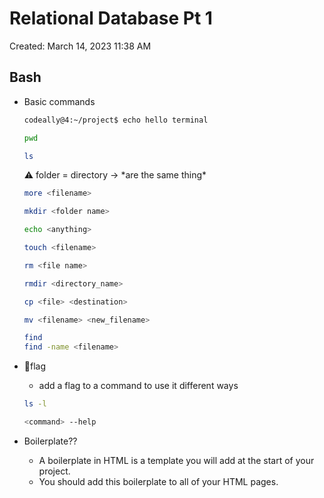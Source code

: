 # Relational Database Pt 1

Created: March 14, 2023 11:38 AM

## Bash

- Basic commands
    
    ```bash
    codeally@4:~/project$ echo hello terminal
    ```
    
    ```bash
    pwd
    ```
    
    ```bash
    ls
    ```
    
    <aside>
    ⚠️ folder = directory → *are the same thing*
    
    </aside>
    
    ```bash
    more <filename>
    ```
    
    ```bash
    mkdir <folder name>
    ```
    
    ```bash
    echo <anything>
    ```
    
    ```bash
    touch <filename>
    ```
    
    ```bash
    rm <file name>
    ```
    
    ```bash
    rmdir <directory_name>
    ```
    
    ```bash
    cp <file> <destination>
    ```
    
    ```bash
    mv <filename> <new_filename>
    ```
    ```bash
    find 
    find -name <filename>
    ```
    
- 🚩flag
    - add a flag to a command to use it different ways
    
    ```bash
    ls -l 
    ```
    
    ```bash
    <command> --help
    ```
    
- Boilerplate??
    - A boilerplate in HTML is a template you will add at the start of your project.
    - You should add this boilerplate to all of your HTML pages.
